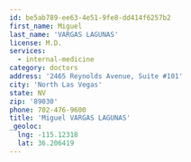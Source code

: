 ```yaml
---
id: be5ab789-ee63-4e51-9fe8-dd414f6257b2
first_name: Miguel
last_name: 'VARGAS LAGUNAS'
license: M.D.
services:
  - internal-medicine
category: doctors
address: '2465 Reynolds Avenue, Suite #101'
city: 'North Las Vegas'
state: NV
zip: '89030'
phone: 702-476-9600
title: 'Miguel VARGAS LAGUNAS'
_geoloc:
  lng: -115.12318
  lat: 36.206419
---
```

